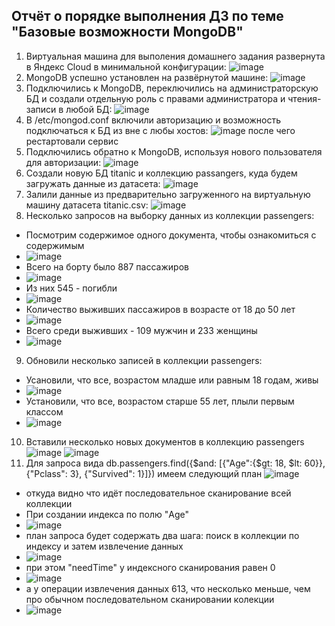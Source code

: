 ## Отчёт о порядке выполнения ДЗ по теме "Базовые возможности MongoDB"
1. Виртуальная машина для выполения домашнего задания развернута в Яндекс Cloud в минимальной конфигурации:
![image](https://user-images.githubusercontent.com/87138548/232313093-262cc7e8-1630-4cb0-8ec4-c1af5e7215a7.png)
3. MongoDB успешно установлен на развёрнутой машине:
![image](https://user-images.githubusercontent.com/87138548/232312854-dd98a363-8cbb-471f-a391-6c86c503e719.png)
2. Подключились к MongoDB, переключились на администраторскую БД и создали отдельную роль с правами администратора и чтения-записи в любой БД:
![image](https://user-images.githubusercontent.com/87138548/232314606-b497949b-a4b0-48ac-8bac-054ce001e2de.png)
3. В /etc/mongod.conf включили авторизацию и возможность подключаться к БД из вне с любы хостов:
![image](https://user-images.githubusercontent.com/87138548/232314845-8e0b2166-d1a0-4bb0-a201-7fab1f5611f0.png)
после чего рестартовали сервис
5. Подключились обратно к MongoDB, используя нового пользователя для авторизации:
![image](https://user-images.githubusercontent.com/87138548/232316372-83022621-78aa-47b6-b33c-6d0548193958.png)
6. Создали новую БД titanic и коллекцию passangers, куда будем загружать данные из датасета:
![image](https://user-images.githubusercontent.com/87138548/232316474-7da31404-f5a2-4711-8fbe-699324e1a7ec.png)
7. Залили данные из предварительно загруженного на виртуальную машину датасета titanic.csv:
![image](https://user-images.githubusercontent.com/87138548/232318870-4f7e09af-fb88-4eba-b6f7-14c92e858b55.png)
8. Несколько запросов на выборку данных из коллекции passengers:
  * Посмотрим содержимое одного документа, чтобы ознакомиться с содержимым
  * ![image](https://user-images.githubusercontent.com/87138548/232321148-48d6c6c7-cfcc-4562-a773-04c8545206d4.png)
  * Всего на борту было 887 пассажиров
  * ![image](https://user-images.githubusercontent.com/87138548/232320291-525cc7a1-9ce6-446e-86b5-427e26596c22.png)
  * Из них 545 - погибли
  * ![image](https://user-images.githubusercontent.com/87138548/232320519-a0c59c9b-791f-4042-8b13-624a24e702ba.png)
  * Количество выживших пассажиров в возрасте от 18 до 50 лет
  * ![image](https://user-images.githubusercontent.com/87138548/232321566-8cabb5f9-6a73-4717-b6bb-5405692e22f1.png)
  * Всего среди выживших - 109 мужчин и 233 женщины
  * ![image](https://user-images.githubusercontent.com/87138548/232322508-da4f6f83-34b9-448b-89bd-40ebd9f3a26a.png)
9. Обновили несколько записей в коллекции passengers:
  * Усановили, что все, возрастом младше или равным 18 годам, живы
  * ![image](https://user-images.githubusercontent.com/87138548/232324538-b8b3367a-09c0-4f83-a24f-2bd997eed262.png)
  * Установили, что все, возрастом старше 55 лет, плыли первым классом
  * ![image](https://user-images.githubusercontent.com/87138548/232324624-4520c4f1-46b3-4e1c-84ef-0c2157130550.png)
10. Вставили несколько новых документов в коллекцию passengers
  ![image](https://user-images.githubusercontent.com/87138548/232325304-458a7966-2c70-4e15-b1ae-634b18091402.png)
  ![image](https://user-images.githubusercontent.com/87138548/232325431-c45a8870-d847-44af-9902-c46b86f65838.png)
11. Для запроса вида db.passengers.find({$and: [{"Age":{$gt: 18, $lt: 60}}, {"Pclass": 3}, {"Survived": 1}]}) имеем следующий план
  ![image](https://user-images.githubusercontent.com/87138548/232326563-8988a77c-1a04-40e5-aaf8-cb76417dd97b.png)
  * откуда видно что идёт последовательное сканирование всей коллекции
  * При создании индекса по полю "Age"
  * ![image](https://user-images.githubusercontent.com/87138548/232326781-01386327-e92f-4b60-903d-64168901420b.png)
  * план запроса будет содержать два шага: поиск в коллекции по индексу и затем извлечение данных
  * ![image](https://user-images.githubusercontent.com/87138548/232326944-cb24815a-c3af-426f-8815-c068d3318b1b.png)
  * при этом "needTime" у индексного сканирования равен 0
  * ![image](https://user-images.githubusercontent.com/87138548/232327010-40d9b799-a3b0-43d9-b622-c36d0d760644.png)
  * а у операции извлечения данных 613, что несколько меньше, чем про обычном последовательном сканировании колекции
  * ![image](https://user-images.githubusercontent.com/87138548/232327085-cc00ec33-2b2d-4067-b883-e5a2982786cd.png)










